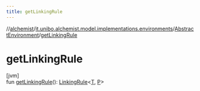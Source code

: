 ```yaml
---
title: getLinkingRule
---
```

//[alchemist](../../../index.html)/[it.unibo.alchemist.model.implementations.environments](../index.html)/[AbstractEnvironment](index.html)/[getLinkingRule](get-linking-rule.html)



# getLinkingRule



[jvm]\
fun [getLinkingRule](get-linking-rule.html)(): [LinkingRule](../../it.unibo.alchemist.model.interfaces/-linking-rule/index.html)<[T](../../it.unibo.alchemist.model.implementations.layers/-step-layer/index.html), [P](../../it.unibo.alchemist.model.interfaces/-route/index.html)>




